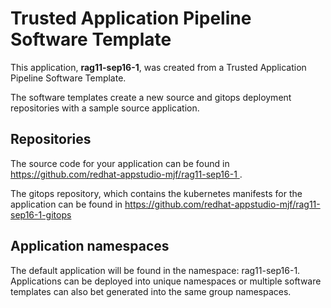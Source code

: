 # Trusted Application Pipeline Software Template

This application, **rag11-sep16-1**, was created from a Trusted Application Pipeline Software Template.

The software templates create a new source and gitops deployment repositories with a sample source application. 

## Repositories

The source code for your application can be found in [https://github.com/redhat-appstudio-mjf/rag11-sep16-1 ](https://github.com/redhat-appstudio-mjf/rag11-sep16-1 ).
 
The gitops repository, which contains the kubernetes manifests for the application can be found in 
[https://github.com/redhat-appstudio-mjf/rag11-sep16-1-gitops ](https://github.com/redhat-appstudio-mjf/rag11-sep16-1-gitops ) 

## Application namespaces 

The default application will be found in the namespace: rag11-sep16-1. Applications can be deployed into unique namespaces or multiple software templates can also bet generated into the same group namespaces.  